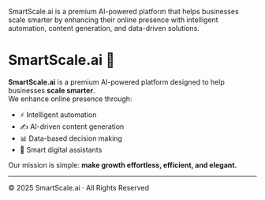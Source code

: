 SmartScale.ai is a premium AI-powered platform that helps businesses scale smarter by enhancing their online presence with intelligent automation, content generation, and data-driven solutions.
# SmartScale.ai 🚀

**SmartScale.ai** is a premium AI-powered platform designed to help businesses **scale smarter**.  
We enhance online presence through:
- ⚡ Intelligent automation  
- ✍️ AI-driven content generation  
- 📊 Data-based decision making  
- 🤖 Smart digital assistants  

Our mission is simple: **make growth effortless, efficient, and elegant.**

---
© 2025 SmartScale.ai · All Rights Reserved
